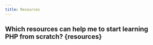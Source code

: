 ```yaml
---
title: Resources
---
```

## Which resources can help me to start learning PHP from scratch? {resources}